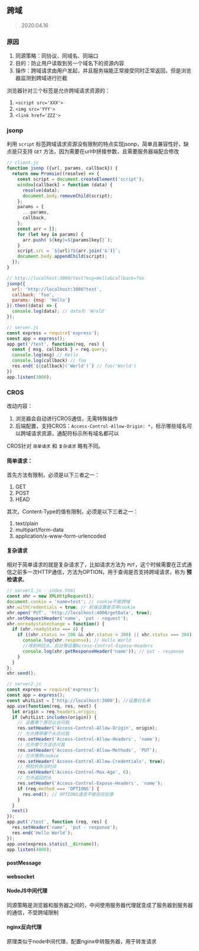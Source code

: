 ## 跨域

> 2020.04.16

### 原因

1. 同源策略：同协议、同域名、同端口
2. 目的：防止用户读取到另一个域名下的资源内容
3. 操作：跨域请求由用户发起，并且服务端能正常接受同时正常返回，但是浏览器监测到跨域进行拦截

浏览器针对三个标签是允许跨域请求资源的：

1. `<script src='XXX'>`
2. `<img src='YYY'>`
3. `<link href='ZZZ'>`

### jsonp

利用 `script` 标签跨域请求资源没有限制的特点实现jsonp，简单且兼容性好，缺点是只支持 `GET` 方法，因为需要在url中拼接参数，且需要服务器端配合修改

```javascript
// client.js
function jsonp ({url, params, callback}) {
  return new Promsie((resolve) => {
    const script = document.createElement('script');
    window[callback] = function (data) {
      resolve(data);
      document.body.removeChild(script);
    };
    params = {
      ...params,
      callback,
    };
    const arr = [];
    for (let key in params) {
      arr.push(`${key}=${params[key]}`);
    }
    script.src = `${url}?${arr.join('&')}`;
    document.body.appendChild(script);
  });
}

// http://localhost:3000/test?msg=Hello&callback=foo
jsonp({
  url: 'http://localhost:3000?test',
  callback: 'foo',
  params: {msg: 'Hello'}
}).then((data) => {
  console.log(data); // data为 'Wrold'
});

// server.js
const express = require('express');
const app = express();
app.get('/test', function(req, res) {
  const { msg, callback } = req.query;
  console.log(msg) // Hello
  console.log(callback) // foo
  res.end(`${callback}('World')`) // foo('World')
})
app.listen(3000);
```

### CROS

改动内容：

1. 浏览器会自动进行CROS通信，无需特殊操作
2. 后端配置，支持CROS：`Access-Control-Allow-Origin: *`，标示哪些域名可以跨域请求资源，通配符标示所有域名都可以

CROS针对 `简单请求` 和 `复杂请求` 略有不同。

#### 简单请求：

首先方法有限制，必须是以下三者之一：

1. GET
2. POST
3. HEAD

其次，Content-Type的值有限制，必须是以下三者之一：

1. text/plain
2. multipart/form-data
3. application/x-www-form-urlencoded

#### 复杂请求

相对于简单请求的就是复杂请求了，比如请求方法为 `PUT`，这个时候需要在正式通信之前多一次HTTP通信，方法为OPTION，用于查询是否支持跨域请求，称为 **预检请求**。

```javascript
// server1.js - index.html
const xhr = new XMLHttpRequest();
document.cookie = 'name=test'; // cookie不能跨域
xhr.withCredentials = true; // 前端设置是否带cookie
xhr.open('PUT', 'http://localhost:4000/getData', true);
xhr.setRequestHeader('name', 'put - request');
xhr.onreadystatechange = function() {
  if (xhr.readyState === 4) {
    if ((xhr.status >= 200 && xhr.status < 300) || xhr.status === 304) {
      console.log(xhr.response); // Hello World
      //得到响应头，后台需设置Access-Control-Expose-Headers
      console.log(xhr.getResponseHeader('name')); // put - response
    }
  }
};
xhr.send();

// server2.js
const express = require('express');
const app = express();
const whitList = ['http://localhost:3000']; //设置白名单
app.use(function(req, res, next) {
  let origin = req.headers.origin;
  if (whitList.includes(origin)) {
    // 设置哪个源可以访问我
    res.setHeader('Access-Control-Allow-Origin', origin);
    // 允许携带哪个头访问我
    res.setHeader('Access-Control-Allow-Headers', 'name');
    // 允许哪个方法访问我
    res.setHeader('Access-Control-Allow-Methods', 'PUT');
    // 允许携带cookie
    res.setHeader('Access-Control-Allow-Credentials', true);
    // 预检的存活时间
    res.setHeader('Access-Control-Max-Age', 6);
    // 允许返回的头
    res.setHeader('Access-Control-Expose-Headers', 'name');
    if (req.method === 'OPTIONS') {
      res.end(); // OPTIONS请求不做任何处理
    }
  }
  next()
});
app.put('/test', function (req, res) {
  res.setHeader('name', 'put - response');
  res.end('Hello World');
});
app.use(express.static(__dirname));
app.listen(4000);
```

#### postMessage

#### websocket

#### NodeJS中间代理

同源策略是浏览器和服务器之间的，中间使用服务器代理就变成了服务器到服务器的通信，不受跨域限制

#### nginx反向代理

原理类似于node中间代理，配置nginx中转服务器，用于转发请求
